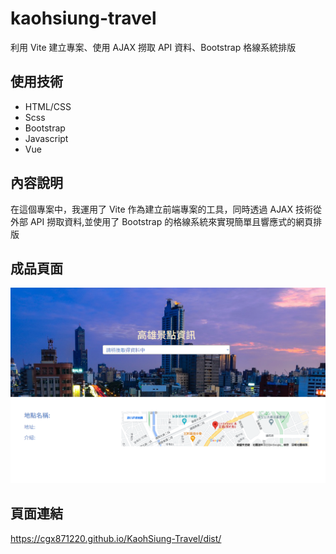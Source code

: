 # kaohsiung-travel

利用 Vite 建立專案、使用 AJAX 撈取 API 資料、Bootstrap 格線系統排版

## 使用技術

- HTML/CSS
- Scss
- Bootstrap
- Javascript
- Vue

## 內容說明

在這個專案中，我運用了 Vite 作為建立前端專案的工具，同時透過 AJAX 技術從外部 API 撈取資料,並使用了 Bootstrap 的格線系統來實現簡單且響應式的網頁排版

## 成品頁面

![KaohSiung](/src/assets/KaohSiung-Travel.png)

## 頁面連結

<https://cgx871220.github.io/KaohSiung-Travel/dist/>
